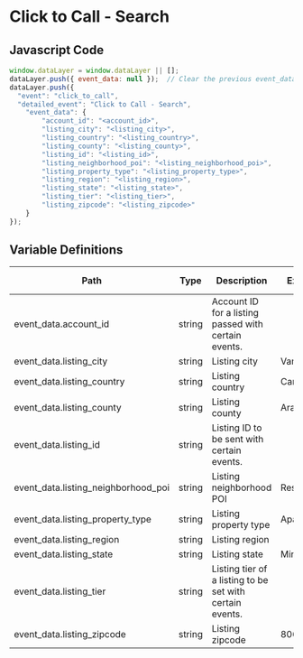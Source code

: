 # Click to Call - Search

### 

## Javascript Code
```js
window.dataLayer = window.dataLayer || [];
dataLayer.push({ event_data: null });  // Clear the previous event_data object.
dataLayer.push({
  "event": "click_to_call",
  "detailed_event": "Click to Call - Search",
    "event_data": {
        "account_id": "<account_id>",
        "listing_city": "<listing_city>",
        "listing_country": "<listing_country>",
        "listing_county": "<listing_county>",
        "listing_id": "<listing_id>",
        "listing_neighborhood_poi": "<listing_neighborhood_poi>",
        "listing_property_type": "<listing_property_type>",
        "listing_region": "<listing_region>",
        "listing_state": "<listing_state>",
        "listing_tier": "<listing_tier>",
        "listing_zipcode": "<listing_zipcode>"
    }
});
```

## Variable Definitions

|Path|Type|Description|Example|Pattern|Min Length|Max Length|Minimum|Maximum|Multiple Of|
| --- | --- | --- | --- | --- | --- | --- | --- | --- | --- |
|event_data.account_id|string|Account ID for a listing passed with certain events.||||||||
|event_data.listing_city|string|Listing city|Vancouver|||||||
|event_data.listing_country|string|Listing country|Canada|||||||
|event_data.listing_county|string|Listing county|Arapahoe|||||||
|event_data.listing_id|string|Listing ID to be sent with certain events.||||||||
|event_data.listing_neighborhood_poi|string|Listing neighborhood POI|Restaurants|||||||
|event_data.listing_property_type|string|Listing property type|Apartments|||||||
|event_data.listing_region|string|Listing region||||||||
|event_data.listing_state|string|Listing state|Minnesota|||||||
|event_data.listing_tier|string|Listing tier of a listing to be set with certain events.||||||||
|event_data.listing_zipcode|string|Listing zipcode|80603|||||||





